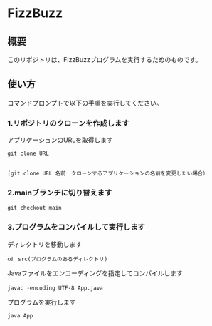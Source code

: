 # FizzBuzz

## 概要
このリポジトリは、FizzBuzzプログラムを実行するためのものです。

## 使い方

コマンドプロンプトで以下の手順を実行してください。

### 1.リポジトリのクローンを作成します

アプリケーションのURLを取得します

	git clone URL


	(git clone URL 名前　クローンするアプリケーションの名前を変更したい場合）
   
### 2.mainブランチに切り替えます

	git checkout main

### 3.プログラムをコンパイルして実行します

ディレクトリを移動します

	㏅　src(プログラムのあるディレクトリ)
 
 Javaファイルをエンコーディングを指定してコンパイルします
 
	javac -encoding UTF-8 App.java　
 
プログラムを実行します

  	java App

